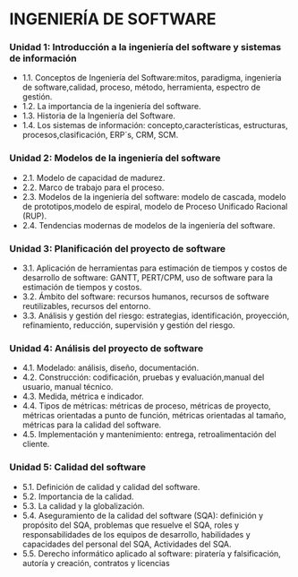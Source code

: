 # INGENIERÍA DE SOFTWARE 
### Unidad 1: Introducción a la ingeniería del software y sistemas de información
* 1.1. Conceptos de Ingeniería del Software:mitos, paradigma, ingeniería de software,calidad, proceso, método, herramienta, espectro de gestión.
* 1.2. La importancia de la ingeniería del software.
* 1.3. Historia de la Ingeniería del Software.
* 1.4. Los sistemas de información: concepto,características, estructuras, procesos,clasificación, ERP´s, CRM, SCM.
### Unidad 2: Modelos de la ingeniería del software
* 2.1. Modelo de capacidad de madurez.
* 2.2. Marco de trabajo para el proceso.
* 2.3. Modelos de la ingeniería del software: modelo de cascada, modelo de prototipos,modelo de espiral, modelo de Proceso Unificado Racional (RUP).
* 2.4. Tendencias modernas de modelos de la ingeniería del software.
### Unidad 3: Planificación del proyecto de software
* 3.1. Aplicación de herramientas para estimación de tiempos y costos de desarrollo de software: GANTT, PERT/CPM, uso de software para la estimación de tiempos y costos.
* 3.2. Ámbito del software: recursos humanos, recursos de software reutilizables, recursos del entorno.
* 3.3. Análisis y gestión del riesgo: estrategias, identificación, proyección, refinamiento, reducción, supervisión y gestión del riesgo.
### Unidad 4: Análisis del proyecto de software
* 4.1. Modelado: análisis, diseño, documentación.
* 4.2. Construcción: codificación, pruebas y evaluación,manual del usuario, manual técnico.
* 4.3. Medida, métrica e indicador.
* 4.4. Tipos de métricas: métricas de proceso, métricas de proyecto, métricas orientadas a punto de función, métricas orientadas al tamaño, métricas para la calidad del software.
* 4.5. Implementación y mantenimiento: entrega, retroalimentación del cliente.
### Unidad 5: Calidad del software
* 5.1. Definición de calidad y calidad del software.
* 5.2. Importancia de la calidad.
* 5.3. La calidad y la globalización.
* 5.4. Aseguramiento de la calidad del software (SQA): definición y propósito del SQA, problemas que resuelve el SQA, roles y responsabilidades de los equipos de desarrollo, habilidades y capacidades del personal del SQA, Actividades del SQA.
* 5.5. Derecho informático aplicado al software: piratería y falsificación, autoría y creación, contratos y licencias
